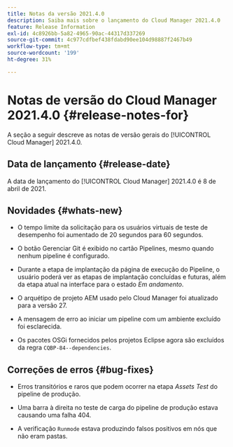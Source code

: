 ```yaml
---
title: Notas da versão 2021.4.0
description: Saiba mais sobre o lançamento do Cloud Manager 2021.4.0
feature: Release Information
exl-id: 4c8926bb-5a82-4965-90ac-44317d337269
source-git-commit: 4c977cdfbef438fdabd90ee104d98887f2467b49
workflow-type: tm+mt
source-wordcount: '199'
ht-degree: 31%

---
```


# Notas de versão do Cloud Manager 2021.4.0 {#release-notes-for}

A seção a seguir descreve as notas de versão gerais do [!UICONTROL Cloud Manager] 2021.4.0.

## Data de lançamento {#release-date}

A data de lançamento do [!UICONTROL Cloud Manager] 2021.4.0 é 8 de abril de 2021.

## Novidades {#whats-new}

* O tempo limite da solicitação para os usuários virtuais de teste de desempenho foi aumentado de 20 segundos para 60 segundos.

* O botão Gerenciar Git é exibido no cartão Pipelines, mesmo quando nenhum pipeline é configurado.

* Durante a etapa de implantação da página de execução do Pipeline, o usuário poderá ver as etapas de implantação concluídas e futuras, além da etapa atual na interface para o estado *Em andamento*.

* O arquétipo de projeto AEM usado pelo Cloud Manager foi atualizado para a versão 27.

* A mensagem de erro ao iniciar um pipeline com um ambiente excluído foi esclarecida.

* Os pacotes OSGi fornecidos pelos projetos Eclipse agora são excluídos da regra `CQBP-84--dependencies`.

## Correções de erros {#bug-fixes}

* Erros transitórios e raros que podem ocorrer na etapa *Assets Test* do pipeline de produção.

* Uma barra à direita no teste de carga do pipeline de produção estava causando uma falha 404.

* A verificação `Runmode` estava produzindo falsos positivos em nós que não eram pastas.
